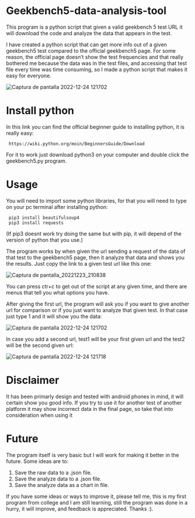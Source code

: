 # Geekbench5-data-analysis-tool
This program is a python script that given a valid geekbench 5 test URL it will download the code and analyze the data that appears in the test.

I have created a python script that can get more info out of a given geekbench5 test compared to the official geekbench5 page. For some reason, the official page doesn’t show the test frequencies and that really bothered me because the data was in the test files, and accessing that test file every time was time consuming, so I made a python script that makes it easy for everyone.

![Captura de pantalla 2022-12-24 121702](https://user-images.githubusercontent.com/121313957/209433446-e25dd0d6-a9ad-44c7-872b-5b5abdb75c49.png)

# Install python
In this link you can find the official beginner guide to installing python, it is really easy:

     https://wiki.python.org/moin/BeginnersGuide/Download

For it to work just download python3 on your computer and double click the geekbench5.py program.

# Usage
You will need to import some python libraries, for that you will need to type on your pc terminal after installing python:

     pip3 install beautifulsoup4
     pip3 install requests

(If pip3 doesnt work try doing the same but with pip, it will depend of the version of python that you use.)


The program works by when given the url sending a request of the data of that test to the geekbench5 page, then it analyze that data and shows you the results.
Just copy the link to a given test url like this one:

![Captura de pantalla_20221223_210838](https://user-images.githubusercontent.com/121313957/209401492-d6a0abc1-4683-4648-8e2e-2fcd02175e95.png)

You can press ctr+c to get out of the script at any given time, and there are menus that tell you what options you have.

After giving the first url, the program will ask you if you want to give another url for comparison or if you just want to analyze that given test. In that case just 
type 1 and it will show you the data:

![Captura de pantalla 2022-12-24 121702](https://user-images.githubusercontent.com/121313957/209433456-9f9e0428-8b1b-4c0e-b49d-7ef29556a122.png)

In case you add a second url, test1 will be your first given url and the test2 will be the second given url:

![Captura de pantalla 2022-12-24 121718](https://user-images.githubusercontent.com/121313957/209433485-e8123bb7-4c56-479f-a605-da4c657b36f6.png)

# Disclaimer

It has been primarly design and tested with android phones in mind, it will certain show you good info. If you try to use it for another test of another platform it may show incorrect data in the final page, so take that into consideration when using it

# Future

The program itself is very basic but I will work for making it better in the future. Some ideas are to:
  1. Save the raw data to a .json file.
  2. Save the analyze data to a .json file.
  3. Save the analyze data as a chart in file.
  
If you have some ideas or ways to improve it, please tell me, this is my first program from college and I am still learning, still the program was done in a hurry, 
it will improve, and feedback is appreciated. Thanks :).
